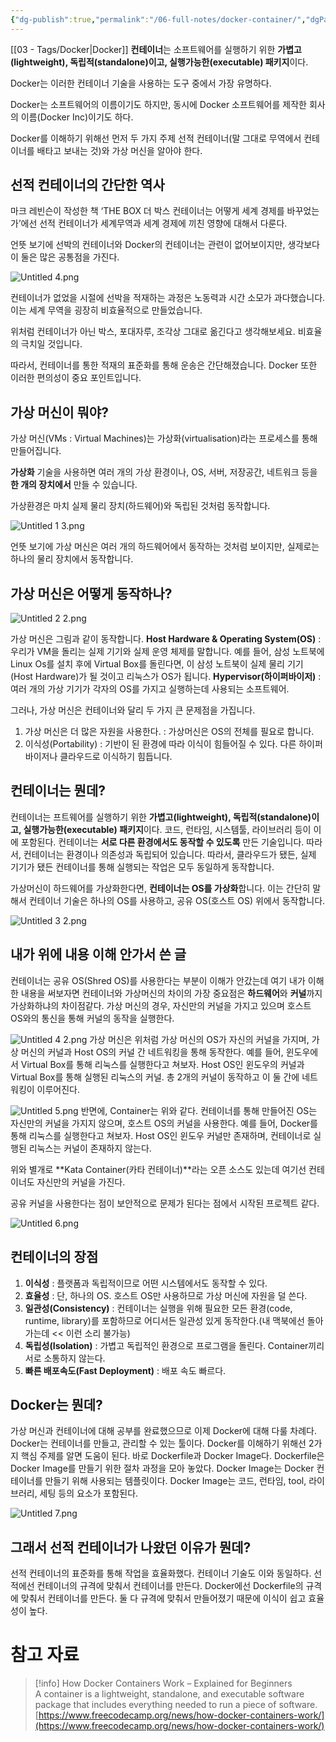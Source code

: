 ```yaml
---
{"dg-publish":true,"permalink":"/06-full-notes/docker-container/","dgPassFrontmatter":true}
---
```


[[03 - Tags/Docker\|Docker]] 
**컨테이너**는 소프트웨어를 실행하기 위한 **가볍고(lightweight), 독립적(standalone)이고, 실행가능한(executable) 패키지**이다.

Docker는 이러한 컨테이너 기술을 사용하는 도구 중에서 가장 유명하다.

Docker는 소프트웨어의 이름이기도 하지만, 동시에 Docker 소프트웨어를 제작한 회사의 이름(Docker Inc)이기도 하다.

Docker를 이해하기 위해선 먼저 두 가지 주제 선적 컨테이너(말 그대로 무역에서 컨테이너를 배타고 보내는 것)와 가상 머신을 알아야 한다.

## 선적 컨테이너의 간단한 역사

마크 레빈슨이 작성한 책 ‘THE BOX 더 박스 컨테이너는 어떻게 세계 경제를 바꾸었는가’에선 선적 컨테이너가 세계무역과 세계 경제에 끼친 영향에 대해서 다룬다.

언뜻 보기에 선박의 컨테이너와 Docker의 컨테이너는 관련이 없어보이지만, 생각보다 이 둘은 많은 공통점을 가진다.

![Untitled 4.png](/img/user/image/Untitled%204.png)

컨테이너가 없었을 시절에 선박을 적재하는 과정은 노동력과 시간 소모가 과다했습니다. 이는 세계 무역을 굉장히 비효율적으로 만들었습니다.

위처럼 컨테이너가 아닌 박스, 포대자루, 조각상 그대로 옮긴다고 생각해보세요. 비효율의 극치일 것입니다.

따라서, 컨테이너를 통한 적재의 표준화를 통해 운송은 간단해졌습니다. Docker 또한 이러한 편의성이 중요 포인트입니다.

  

## 가상 머신이 뭐야?

가상 머신(VMs : Virtual Machines)는 가상화(virtualisation)라는 프로세스를 통해 만들어집니다.

**가상화** 기술을 사용하면 여러 개의 가상 환경이나, OS, 서버, 저장공간, 네트워크 등을 **한 개의 장치에서** 만들 수 있습니다.

가상환경은 마치 실제 물리 장치(하드웨어)와 독립된 것처럼 동작합니다.

![Untitled 1 3.png](/img/user/image/Untitled%201%203.png)

언뜻 보기에 가상 머신은 여러 개의 하드웨어에서 동작하는 것처럼 보이지만, 실제로는 하나의 물리 장치에서 동작합니다.
## 가상 머신은 어떻게 동작하나?

![Untitled 2 2.png](/img/user/image/Untitled%202%202.png)

가상 머신은 그림과 같이 동작합니다.
**Host Hardware & Operating System(OS)** : 우리가 VM을 돌리는 실제 기기와 실제 운영 체제를 말합니다. 예를 들어, 삼성 노트북에 Linux Os를 설치 후에 Virtual Box를 돌린다면, 이 삼성 노트북이 실제 물리 기기(Host Hardware)가 될 것이고 리눅스가 OS가 됩니다.
**Hypervisor(하이퍼바이저)** : 여러 개의 가상 기기가 각자의 OS를 가지고 실행하는데 사용되는 소프트웨어.

그러나, 가상 머신은 컨테이너와 달리 두 가지 큰 문제점을 가집니다.
1. 가상 머신은 더 많은 자원을 사용한다. : 가상머신은 OS의 전체를 필요로 합니다.
2. 이식성(Portability) : 기반이 된 환경에 따라 이식이 힘들어질 수 있다. 다른 하이퍼바이저나 클라우드로 이식하기 힘듭니다.
## 컨테이너는 뭔데?
컨테이너는 프트웨어를 실행하기 위한 **가볍고(lightweight), 독립적(standalone)이고, 실행가능한(executable) 패키지**이다.
코드, 런타임, 시스템툴, 라이브러리 등이 이에 포함된다.
컨테이너는 **서로 다른 환경에서도 동작할 수 있도록** 만든 기술입니다. 따라서, 컨테이너는 환경이나 의존성과 독립되어 있습니다. 따라서, 클라우드가 됐든, 실제 기기가 됐든 컨테이너를 통해 실행되는 작업은 모두 동일하게 동작합니다.

가상머신이 하드웨어를 가상화한다면, **컨테이너는 OS를 가상화**합니다.
이는 간단히 말해서 컨테이너 기술은 하나의 OS를 사용하고, 공유 OS(호스트 OS) 위에서 동작합니다.

![Untitled 3 2.png](/img/user/image/Untitled%203%202.png)

## 내가 위에 내용 이해 안가서 쓴 글
컨테이너는 공유 OS(Shred OS)를 사용한다는 부분이 이해가 안갔는데 여기 내가 이해한 내용을 써보자면 컨테이너와 가상머신의 차이의 가장 중요점은 **하드웨어**와 **커널**까지 가상화하냐의 차이점같다.
가상 머신의 경우, 자신만의 커널을 가지고 있으며 호스트 OS와의 통신을 통해 커널의 동작을 실행한다.

![Untitled 4 2.png](/img/user/image/Untitled%204%202.png)
가상 머신은 위처럼 가상 머신의 OS가 자신의 커널을 가지며, 가상 머신의 커널과 Host OS의 커널 간 네트워킹을 통해 동작한다. 예를 들어, 윈도우에서 Virtual Box를 통해 리눅스를 실행한다고 쳐보자. Host OS인 윈도우의 커널과 Virtual Box를 통해 실행된 리눅스의 커널. 총 2개의 커널이 동작하고 이 둘 간에 네트워킹이 이루어진다.

  

![Untitled 5.png](/img/user/image/Untitled%205.png)
반면에, Container는 위와 같다. 컨테이너를 통해 만들어진 OS는 자신만의 커널을 가지지 않으며, 호스트 OS의 커널을 사용한다.
예를 들어, Docker를 통해 리눅스를 실행한다고 쳐보자. Host OS인 윈도우 커널만 존재하며, 컨테이너로 실행된 리눅스는 커널이 존재하지 않는다.

위와 별개로 **Kata Container(카타 컨테이너)**라는 오픈 소스도 있는데 여기선 컨테이너도 자신만의 커널을 가진다.

공유 커널을 사용한다는 점이 보안적으로 문제가 된다는 점에서 시작된 프로젝트 같다.

![Untitled 6.png](/img/user/image/Untitled%206.png)
## 컨테이너의 장점
1. **이식성** : 플랫폼과 독립적이므로 어떤 시스템에서도 동작할 수 있다.
2. **효율성** : 단, 하나의 OS. 호스트 OS만 사용하므로 가상 머신에 자원을 덜 쓴다.
3. **일관성(Consistency)** : 컨테이너는 실행을 위해 필요한 모든 환경(code, runtime, library)를 포함하므로 어디서든 일관성 있게 동작한다.(내 맥북에선 돌아가는데 << 이런 소리 불가능)
4. **독립성(Isolation)** : 가볍고 독립적인 환경으로 프로그램을 돌린다. Container끼리 서로 소통하지 않는다.
5. **빠른 배포속도(Fast Deployment)** : 배포 속도 빠르다.
## Docker는 뭔데?
가상 머신과 컨테이너에 대해 공부를 완료했으므로 이제 Docker에 대해 다룰 차례다.
Docker는 컨테이너를 만들고, 관리할 수 있는 툴이다.
Docker를 이해하기 위해선 2가지 핵심 주제를 알면 도움이 된다. 바로 Dockerfile과 Docker Image다.
Dockerfile은 Docker Image를 만들기 위한 절차 과정을 모아 놓았다.
Docker Image는 Docker 컨테이너를 만들기 위해 사용되는 템플릿이다. Docker Image는 코드, 런타임, tool, 라이브러리, 세팅 등의 요소가 포함된다.

![Untitled 7.png](/img/user/image/Untitled%207.png)

## 그래서 선적 컨테이너가 나왔던 이유가 뭔데?
선적 컨테이너의 표준화를 통해 작업을 효율화했다. 컨테이너 기술도 이와 동일하다.
선적에선 컨테이너의 규격에 맞춰서 컨테이너를 만든다.
Docker에선 Dockerfile의 규격에 맞춰서 컨테이너를 만든다.
둘 다 규격에 맞춰서 만들어졌기 때문에 이식이 쉽고 효율성이 높다.

# 참고 자료
> [!info] How Docker Containers Work – Explained for Beginners  
> A container is a lightweight, standalone, and executable software package that includes everything needed to run a piece of software.  
> [https://www.freecodecamp.org/news/how-docker-containers-work/](https://www.freecodecamp.org/news/how-docker-containers-work/)